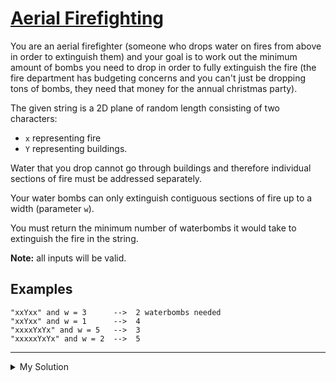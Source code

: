 # [Aerial Firefighting](https://www.codewars.com/kata/5d10d53a4b67bb00211ca8af)

You are an aerial firefighter (someone who drops water on fires from above in order to extinguish them) and your goal is
to work out the minimum amount of bombs you need to drop in order to fully extinguish the fire (the fire department has
budgeting concerns and you can't just be dropping tons of bombs, they need that money for the annual christmas party).

The given string is a 2D plane of random length consisting of two characters:

- `x` representing fire
- `Y` representing buildings.

Water that you drop cannot go through buildings and therefore individual sections of fire must be addressed separately.

Your water bombs can only extinguish contiguous sections of fire up to a width (parameter `w`).

You must return the minimum number of waterbombs it would take to extinguish the fire in the string.

**Note:** all inputs will be valid.

## Examples

    "xxYxx" and w = 3      -->  2 waterbombs needed
    "xxYxx" and w = 1      -->  4
    "xxxxYxYx" and w = 5   -->  3
    "xxxxxYxYx" and w = 2  -->  5

---

<details><summary>My Solution</summary>

```js
function waterbombs(fire, w) {
  return fire
    .split("Y")
    .reduce((bombs, v) => bombs + Math.ceil(v.length / w), 0);
}
```

</details>

